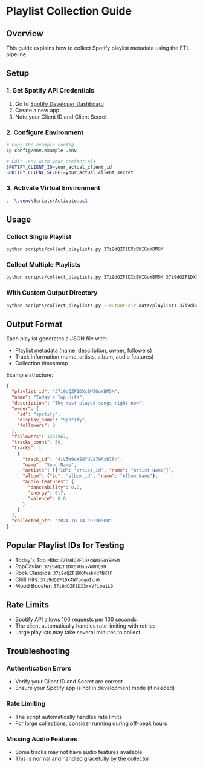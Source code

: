 # Playlist Collection Guide

## Overview
This guide explains how to collect Spotify playlist metadata using the ETL pipeline.

## Setup

### 1. Get Spotify API Credentials
1. Go to [Spotify Developer Dashboard](https://developer.spotify.com/dashboard)
2. Create a new app
3. Note your Client ID and Client Secret

### 2. Configure Environment
```bash
# Copy the example config
cp config/env.example .env

# Edit .env with your credentials
SPOTIFY_CLIENT_ID=your_actual_client_id
SPOTIFY_CLIENT_SECRET=your_actual_client_secret
```

### 3. Activate Virtual Environment
```powershell
. .\.venv\Scripts\Activate.ps1
```

## Usage

### Collect Single Playlist
```bash
python scripts/collect_playlists.py 37i9dQZF1DXcBWIGoYBM5M
```

### Collect Multiple Playlists
```bash
python scripts/collect_playlists.py 37i9dQZF1DXcBWIGoYBM5M 37i9dQZF1DX0XUsuxWHRQdR 37i9dQZF1DX4Wsb4d7NKfP
```

### With Custom Output Directory
```bash
python scripts/collect_playlists.py --output-dir data/playlists 37i9dQZF1DXcBWIGoYBM5M
```

## Output Format

Each playlist generates a JSON file with:
- Playlist metadata (name, description, owner, followers)
- Track information (name, artists, album, audio features)
- Collection timestamp

Example structure:
```json
{
  "playlist_id": "37i9dQZF1DXcBWIGoYBM5M",
  "name": "Today's Top Hits",
  "description": "The most played songs right now",
  "owner": {
    "id": "spotify",
    "display_name": "Spotify",
    "followers": 0
  },
  "followers": 1234567,
  "tracks_count": 50,
  "tracks": [
    {
      "track_id": "4iV5W9uYEdYUVa79Axb7Rh",
      "name": "Song Name",
      "artists": [{"id": "artist_id", "name": "Artist Name"}],
      "album": {"id": "album_id", "name": "Album Name"},
      "audio_features": {
        "danceability": 0.8,
        "energy": 0.7,
        "valence": 0.6
      }
    }
  ],
  "collected_at": "2024-10-14T10:30:00"
}
```

## Popular Playlist IDs for Testing

- Today's Top Hits: `37i9dQZF1DXcBWIGoYBM5M`
- RapCaviar: `37i9dQZF1DX0XUsuxWHRQdR`
- Rock Classics: `37i9dQZF1DX4Wsb4d7NKfP`
- Chill Hits: `37i9dQZF1DX4WYpdgoIcn6`
- Mood Booster: `37i9dQZF1DX3rxVfibe1L0`

## Rate Limits
- Spotify API allows 100 requests per 100 seconds
- The client automatically handles rate limiting with retries
- Large playlists may take several minutes to collect

## Troubleshooting

### Authentication Errors
- Verify your Client ID and Secret are correct
- Ensure your Spotify app is not in development mode (if needed)

### Rate Limiting
- The script automatically handles rate limits
- For large collections, consider running during off-peak hours

### Missing Audio Features
- Some tracks may not have audio features available
- This is normal and handled gracefully by the collector
